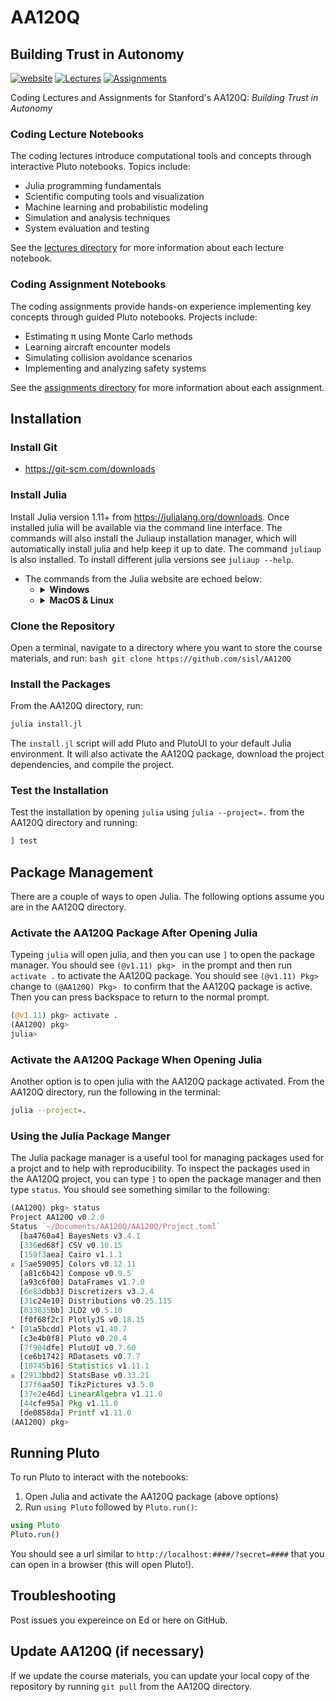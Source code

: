 # AA120Q
## Building Trust in Autonomy
[![website](https://img.shields.io/badge/website-Stanford-b31b1b.svg)](https://aa120q.stanford.edu/)
[![Lectures](https://img.shields.io/badge/coding_lectures-Pluto-175E54.svg)](https://github.com/sisl/AA120Q/tree/main/lectures)
[![Assignments](https://img.shields.io/badge/coding_assignments-Pluto-175E54.svg)](https://github.com/sisl/AA120Q/tree/main/assignments)

Coding Lectures and Assignments for Stanford's AA120Q: *Building Trust in Autonomy*

### Coding Lecture Notebooks
The coding lectures introduce computational tools and concepts through interactive Pluto notebooks. Topics include:
- Julia programming fundamentals 
- Scientific computing tools and visualization
- Machine learning and probabilistic modeling
- Simulation and analysis techniques
- System evaluation and testing

See the [lectures directory](lectures/) for more information about each lecture notebook.

### Coding Assignment Notebooks
The coding assignments provide hands-on experience implementing key concepts through guided Pluto notebooks. Projects include:
- Estimating π using Monte Carlo methods
- Learning aircraft encounter models
- Simulating collision avoidance scenarios  
- Implementing and analyzing safety systems

See the [assignments directory](assignments/) for more information about each assignment.


## Installation
### Install Git
- https://git-scm.com/downloads

### Install Julia
Install Julia version 1.11+ from https://julialang.org/downloads. Once installed julia will be available via the command line interface. The commands will also install the Juliaup installation manager, which will automatically install julia and help keep it up to date. The command `juliaup` is also installed. To install different julia versions see `juliaup --help`.
   - The commands from the Julia website are echoed below:
     - <details><summary><b>Windows</b></summary><p>
        Open the command prompt and run the following:

           winget install julia -s msstore
        </p></details>
     - <details><summary><b>MacOS & Linux</b></summary><p>
        Open a terminal and run the following:

           curl -fsSL https://install.julialang.org | sh
        </p></details>

### Clone the Repository
Open a terminal, navigate to a directory where you want to store the course materials, and run:
    ```bash
    git clone https://github.com/sisl/AA120Q
    ```

### Install the Packages
From the AA120Q directory, run:
```bash
julia install.jl
```
The `install.jl` script will add Pluto and PlutoUI to your default Julia environment. It will also activate the AA120Q package, download the project dependencies, and compile the project.

### Test the Installation
Test the installation by opening `julia` using `julia --project=.` from the AA120Q directory and running:
```julia
] test
```

## Package Management
There are a couple of ways to open Julia. The following options assume you are in the AA120Q directory.

### Activate the AA120Q Package After Opening Julia
Typeing `julia` will open julia, and then you can use `]` to open the package manager. You should see `(@v1.11) pkg> ` in the prompt and then run `activate .` to activate the AA120Q package. You should see `(@v1.11) Pkg> ` change to `(@AA120Q) Pkg> ` to confirm that the AA120Q package is active. Then you can press backspace to return to the normal prompt.
```julia
(@v1.11) pkg> activate .
(AA120Q) pkg>
julia>
```
      
### Activate the AA120Q Package When Opening Julia
Another option is to open julia with the AA120Q package activated. From the AA120Q directory, run the following in the terminal:
```bash
julia --project=.
```

### Using the Julia Package Manger
The Julia package manager is a useful tool for managing packages used for a projct and to help with reproducibility. To inspect the packages used in the AA120Q project, you can type `]` to open the package manager and then type `status`. You should see something similar to the following:
```julia
(AA120Q) pkg> status
Project AA120Q v0.2.0
Status `~/Documents/AA120Q/AA120Q/Project.toml`
  [ba4760a4] BayesNets v3.4.1
  [336ed68f] CSV v0.10.15
  [159f3aea] Cairo v1.1.1
⌅ [5ae59095] Colors v0.12.11
  [a81c6b42] Compose v0.9.5
  [a93c6f00] DataFrames v1.7.0
  [6e83dbb3] Discretizers v3.2.4
  [31c24e10] Distributions v0.25.115
  [033835bb] JLD2 v0.5.10
  [f0f68f2c] PlotlyJS v0.18.15
⌃ [91a5bcdd] Plots v1.40.7
  [c3e4b0f8] Pluto v0.20.4
  [7f904dfe] PlutoUI v0.7.60
  [ce6b1742] RDatasets v0.7.7
  [10745b16] Statistics v1.11.1
⌅ [2913bbd2] StatsBase v0.33.21
  [37f6aa50] TikzPictures v3.5.0
  [37e2e46d] LinearAlgebra v1.11.0
  [44cfe95a] Pkg v1.11.0
  [de0858da] Printf v1.11.0
(AA120Q) pkg>
```

## Running Pluto

To run Pluto to interact with the notebooks:
1. Open Julia and activate the AA120Q package (above options)
2. Run `using Pluto` followed by `Pluto.run()`:
```julia
using Pluto
Pluto.run()
```
You should see a url similar to `http://localhost:####/?secret=####` that you can open in a browser (this will open Pluto!).


## Troubleshooting
Post issues you expereince on Ed or here on GitHub.

## Update AA120Q (if necessary)
If we update the course materials, you can update your local copy of the repository by running `git pull` from the AA120Q directory.